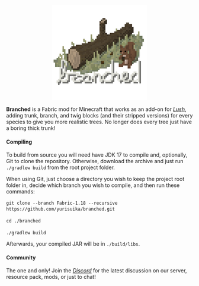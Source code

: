 <p align="center"><img src="https://github.com/yurisuika/Branched/blob/Fabric-1.18/src/main/resources/assets/branched/icon.png?raw=true" width="256" height="256"></p>

**Branched** is a Fabric mod for Minecraft that works as an add-on for *[Lush](https://github.com/yurisuika/Lush)*, adding trunk, branch, and twig blocks (and their stripped versions) for every species to give you more realistic trees. No longer does every tree just have a boring thick trunk!

#### Compiling

To build from source you will need have JDK 17 to compile and, optionally, Git to clone the repository. Otherwise, download the archive and just run `./gradlew build` from the root project folder.

When using Git, just choose a directory you wish to keep the project root folder in, decide which branch you wish to compile, and then run these commands:

```shell script
git clone --branch Fabric-1.18 --recursive https://github.com/yurisuika/branched.git

cd ./branched

./gradlew build
```

Afterwards, your compiled JAR will be in `./build/libs`.

#### Community

The one and only! Join the *[Discord](https://discord.gg/0zdNEkQle7Qg9C1H)* for the latest discussion on our server, resource pack, mods, or just to chat!
